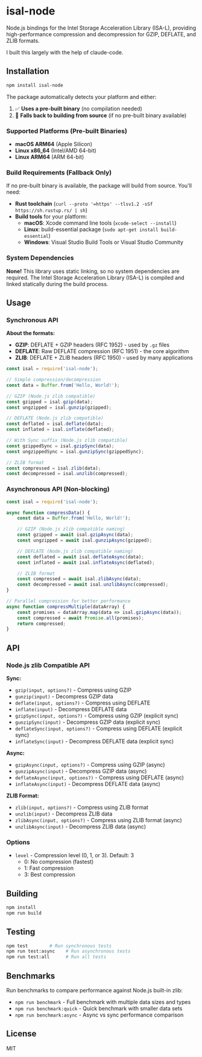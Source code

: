 # isal-node

Node.js bindings for the Intel Storage Acceleration Library (ISA-L), providing high-performance compression and decompression for GZIP, DEFLATE, and ZLIB formats.

I built this largely with the help of claude-code.

## Installation

```bash
npm install isal-node
```

The package automatically detects your platform and either:
1. ✅ **Uses a pre-built binary** (no compilation needed)
2. 🔧 **Falls back to building from source** (if no pre-built binary available)

### Supported Platforms (Pre-built Binaries)

- **macOS ARM64** (Apple Silicon)
- **Linux x86_64** (Intel/AMD 64-bit)
- **Linux ARM64** (ARM 64-bit)

### Build Requirements (Fallback Only)

If no pre-built binary is available, the package will build from source. You'll need:
- **Rust toolchain** (`curl --proto '=https' --tlsv1.2 -sSf https://sh.rustup.rs/ | sh`)
- **Build tools** for your platform:
  - **macOS**: Xcode command line tools (`xcode-select --install`)
  - **Linux**: build-essential package (`sudo apt-get install build-essential`)
  - **Windows**: Visual Studio Build Tools or Visual Studio Community

### System Dependencies

**None!** This library uses static linking, so no system dependencies are required. The Intel Storage Acceleration Library (ISA-L) is compiled and linked statically during the build process.

## Usage

### Synchronous API

**About the formats:**
- **GZIP**: DEFLATE + GZIP headers (RFC 1952) - used by `.gz` files
- **DEFLATE**: Raw DEFLATE compression (RFC 1951) - the core algorithm
- **ZLIB**: DEFLATE + ZLIB headers (RFC 1950) - used by many applications

```javascript
const isal = require('isal-node');

// Simple compression/decompression
const data = Buffer.from('Hello, World!');

// GZIP (Node.js zlib compatible)
const gzipped = isal.gzip(data);
const ungzipped = isal.gunzip(gzipped);

// DEFLATE (Node.js zlib compatible)
const deflated = isal.deflate(data);
const inflated = isal.inflate(deflated);

// With Sync suffix (Node.js zlib compatible)
const gzippedSync = isal.gzipSync(data);
const ungzippedSync = isal.gunzipSync(gzippedSync);

// ZLIB format
const compressed = isal.zlib(data);
const decompressed = isal.unzlib(compressed);
```

### Asynchronous API (Non-blocking)

```javascript
const isal = require('isal-node');

async function compressData() {
    const data = Buffer.from('Hello, World!');

    // GZIP (Node.js zlib compatible naming)
    const gzipped = await isal.gzipAsync(data);
    const ungzipped = await isal.gunzipAsync(gzipped);

    // DEFLATE (Node.js zlib compatible naming)
    const deflated = await isal.deflateAsync(data);
    const inflated = await isal.inflateAsync(deflated);

    // ZLIB format
    const compressed = await isal.zlibAsync(data);
    const decompressed = await isal.unzlibAsync(compressed);
}

// Parallel compression for better performance
async function compressMultiple(dataArray) {
    const promises = dataArray.map(data => isal.gzipAsync(data));
    const compressed = await Promise.all(promises);
    return compressed;
}
```

## API

### Node.js zlib Compatible API

**Sync:**
- `gzip(input, options?)` - Compress using GZIP
- `gunzip(input)` - Decompress GZIP data
- `deflate(input, options?)` - Compress using DEFLATE
- `inflate(input)` - Decompress DEFLATE data
- `gzipSync(input, options?)` - Compress using GZIP (explicit sync)
- `gunzipSync(input)` - Decompress GZIP data (explicit sync)
- `deflateSync(input, options?)` - Compress using DEFLATE (explicit sync)
- `inflateSync(input)` - Decompress DEFLATE data (explicit sync)

**Async:**
- `gzipAsync(input, options?)` - Compress using GZIP (async)
- `gunzipAsync(input)` - Decompress GZIP data (async)
- `deflateAsync(input, options?)` - Compress using DEFLATE (async)
- `inflateAsync(input)` - Decompress DEFLATE data (async)

**ZLIB Format:**
- `zlib(input, options?)` - Compress using ZLIB format
- `unzlib(input)` - Decompress ZLIB data
- `zlibAsync(input, options?)` - Compress using ZLIB format (async)
- `unzlibAsync(input)` - Decompress ZLIB data (async)


### Options

- `level` - Compression level (0, 1, or 3). Default: 3
  - 0: No compression (fastest)
  - 1: Fast compression
  - 3: Best compression

## Building

```bash
npm install
npm run build
```

## Testing

```bash
npm test        # Run synchronous tests
npm run test:async    # Run asynchronous tests  
npm run test:all      # Run all tests
```

## Benchmarks

Run benchmarks to compare performance against Node.js built-in zlib:

- `npm run benchmark` - Full benchmark with multiple data sizes and types
- `npm run benchmark:quick` - Quick benchmark with smaller data sets
- `npm run benchmark:async` - Async vs sync performance comparison

## License

MIT
